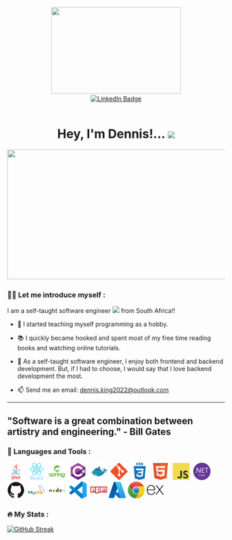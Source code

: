 <div id="header" align="center">
  <img src="https://media.giphy.com/media/1eEH7dQ2xwN95RwGQf/giphy.gif" width="300" height="200"/>
<div id="badges" align="center">
  <a href="https://www.linkedin.com/in/dennisking2022/">
    <img src="https://img.shields.io/badge/LinkedIn-blue?style=for-the-badge&logo=linkedin&logoColor=white" alt="LinkedIn Badge"/>
  </a>
</div>
<img src="https://komarev.com/ghpvc/?username=dns-king&style=flat-square&color=blue" alt=""/>
<h1>
  Hey, I'm Dennis!...
  <img src="https://media.giphy.com/media/hvRJCLFzcasrR4ia7z/giphy.gif" width="30px"/>
</h1>
</div>
<div align="center">
  <img src="https://media.giphy.com/media/xVImin7ZL8ySpVTUll/giphy.gif" width="600" height="300"/>
</div>

### :man_technologist: Let me introduce myself :
I am a self-taught software engineer <img src="https://media.giphy.com/media/WUlplcMpOCEmTGBtBW/giphy.gif" width="30"> from South Africa!!

- :telescope: I started teaching myself programming as a hobby.

- :books: I quickly became hooked and spent most of my free time reading books and watching online tutorials.

- :open_file_folder: As a self-taught software engineer, I enjoy both frontend and backend development. But, if I had to choose, I would say that I love backend development the most.

- :mailbox: Send me an email: dennis.king2022@outlook.com

<hr />

## "Software is a great combination between artistry and engineering." - Bill Gates

### :hammer: Languages and Tools :

<div>
  <img src="https://github.com/devicons/devicon/blob/master/icons/java/java-original-wordmark.svg" title="Java" alt="Java" width="40" height="40"/>&nbsp;
  <img src="https://github.com/devicons/devicon/blob/master/icons/react/react-original-wordmark.svg" title="React" alt="React" width="40" height="40"/>&nbsp;
  <img src="https://github.com/devicons/devicon/blob/master/icons/spring/spring-original-wordmark.svg" title="Spring" alt="Spring" width="40" height="40"/>&nbsp;
  <img src="https://github.com/devicons/devicon/blob/master/icons/csharp/csharp-original.svg" title="Material UI" alt="Material UI" width="40" height="40"/>&nbsp;
  <img src="https://github.com/devicons/devicon/blob/master/icons/docker/docker-original.svg" title="Flutter" alt="Flutter" width="40" height="40"/>&nbsp;
  <img src="https://github.com/devicons/devicon/blob/master/icons/git/git-original.svg" title="Redux" alt="Redux " width="40" height="40"/>&nbsp;
  <img src="https://github.com/devicons/devicon/blob/master/icons/css3/css3-plain-wordmark.svg"  title="CSS3" alt="CSS" width="40" height="40"/>&nbsp;
  <img src="https://github.com/devicons/devicon/blob/master/icons/html5/html5-original.svg" title="HTML5" alt="HTML" width="40" height="40"/>&nbsp;
  <img src="https://github.com/devicons/devicon/blob/master/icons/javascript/javascript-original.svg" title="JavaScript" alt="JavaScript" width="40" height="40"/>&nbsp;
  <img src="https://github.com/devicons/devicon/blob/master/icons/dotnetcore/dotnetcore-original.svg" title="Firebase" alt="Firebase" width="40" height="40"/>&nbsp;
  <img src="https://github.com/devicons/devicon/blob/master/icons/github/github-original.svg" title="Gatsby"  alt="Gatsby" width="40" height="40"/>&nbsp;
  <img src="https://github.com/devicons/devicon/blob/master/icons/mysql/mysql-original-wordmark.svg" title="MySQL"  alt="MySQL" width="40" height="40"/>&nbsp;
  <img src="https://github.com/devicons/devicon/blob/master/icons/nodejs/nodejs-original-wordmark.svg" title="NodeJS" alt="NodeJS" width="40" height="40"/>&nbsp;
  <img src="https://github.com/devicons/devicon/blob/master/icons/vscode/vscode-original.svg" title="AWS" alt="AWS" width="40" height="40"/>&nbsp;
  <img src="https://github.com/devicons/devicon/blob/master/icons/npm/npm-original-wordmark.svg" title="Git" **alt="Git" width="40" height="40"/>
    <img src="https://github.com/devicons/devicon/blob/master/icons/azure/azure-original.svg" title="Git" **alt="Git" width="40" height="40"/>
    <img src="https://github.com/devicons/devicon/blob/master/icons/chrome/chrome-original.svg" title="Git" **alt="Git" width="40" height="40"/>
    <img src="https://github.com/devicons/devicon/blob/master/icons/express/express-original.svg" title="Git" **alt="Git" width="40" height="40"/>
</div>

### :fire: My Stats :
<div align="left">
  
[![GitHub Streak](https://streak-stats.demolab.com?user=dns-king&theme=transparent&hide_border=true)](https://git.io/streak-stats)
   
</div>




<!--
[![Top Langs](https://github-readme-stats.vercel.app/api/top-langs/?username=dns-king&layout=compact)](https://github.com/anuraghazra/github-readme-stats)
  
![Anurag's GitHub stats](https://github-readme-stats.vercel.app/api?username=dns-king&show_icons=true&theme=transparent)
https://media.giphy.com/media/xVImin7ZL8ySpVTUll/giphy.gif
https://media.giphy.com/media/BdwcUiwMX5wNq/giphy.gif
One unique aspect of my journey to becoming a self-taught software engineer is that I didn't initially plan to pursue a career in technology. I thought I'd be a soccer star.
However, I've always had a natural curiosity and passion for technology, and I started teaching myself programming as a hobby.
I quickly became hooked and spent most of my free time reading books and watching online tutorials.
Eventually, I realized that I was much more passionate about programming than I originally thought and decided to make a career change, took a huge leap of faith but I'm glad I'm still doing work that I love.

As a self-taught software engineer, I enjoy both frontend and backend development. But, if I had to choose, I would say that I love backend development the most. I appreciate the fact that back-end development is less visually oriented than frontend development. While frontend development requires a strong sense of design and aesthetics, and as we all know backend development is more focused on functionality and performance. This has allowed me to really dive deep into the code and solve problems without getting distracted by visual design elements. So yeah, I just prefer backend stuff, despite the challenges that come with it I feel it's highly rewarding!

- 📫 How to reach me: dennis.king2022@outlook.com
**dns-king/dns-king** is a ✨ _special_ ✨ repository because its `README.md` (this file) appears on your GitHub profile.

Here are some ideas to get you started:

- 🔭 I’m currently working on ...
- 🌱 I’m currently learning ...
- 👯 I’m looking to collaborate on ...
- 🤔 I’m looking for help with ...
- 💬 Ask me about ...
- 😄 Pronouns: ...
- ⚡ Fun fact: ...
-->
